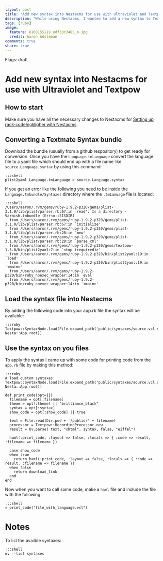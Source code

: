```yaml
---
layout: post
title: "Add new syntax into Nestacms for use with Ultraviolet and Textpow"
description: "While using Nestacms, I wanted to add a new syntax to Textpow and Ultraviolet for parsing some varnish configuration language files (or vcl files) to display on my web site. My adventure on this turned out to be easy once I realized how cool Nesta really is!"
tags: [ruby]
image:
  feature: 8160155219_edf33c3485_o.jpg
  credit: Aaron Addleman
comments: true
share: true
---
```

Flags: draft

# Add new syntax into Nestacms for use with Ultraviolet and Textpow

## How to start

Make sure you have all the necessary changes to Nestacms for [Setting up rack-codehighligher with Nestacms][rack_article].

## Converting a Textmate Syntax bundle

Download the bundle (usually from a github respository) to get ready for conversion. Once you have the `Language.tmLanguage` convert the language file to a yaml file which should end up with a file name like `source.Language.syntax` by using this command:

    :::shell
    plist2yaml Language.tmLanguage > source.Language.syntax

If you get an error like the following you need to be inside the `Language.tmbundle/Syntaxes` directory where the `.tmLanuage` file is located:

    :::shell
    /Users/aaron/.rvm/gems/ruby-1.9.2-p320/gems/plist-3.1.0/lib/plist/parser.rb:67:in `read': Is a directory - Varnish.tmbundle (Errno::EISDIR)
      from /Users/aaron/.rvm/gems/ruby-1.9.2-p320/gems/plist-3.1.0/lib/plist/parser.rb:67:in `initialize'
      from /Users/aaron/.rvm/gems/ruby-1.9.2-p320/gems/plist-3.1.0/lib/plist/parser.rb:28:in `new'
      from /Users/aaron/.rvm/gems/ruby-1.9.2-p320/gems/plist-3.1.0/lib/plist/parser.rb:28:in `parse_xml'
      from /Users/aaron/.rvm/gems/ruby-1.9.2-p320/gems/textpow-1.3.0/bin/plist2yaml:7:in `<top (required)>'
      from /Users/aaron/.rvm/gems/ruby-1.9.2-p320/bin/plist2yaml:19:in `load'
      from /Users/aaron/.rvm/gems/ruby-1.9.2-p320/bin/plist2yaml:19:in `<main>'
      from /Users/aaron/.rvm/gems/ruby-1.9.2-p320/bin/ruby_noexec_wrapper:14:in `eval'
      from /Users/aaron/.rvm/gems/ruby-1.9.2-p320/bin/ruby_noexec_wrapper:14:in `<main>'

## Load the syntax file into Nestacms

By adding the following code into your app.rb file the syntax will be available:

    :::ruby
    Textpow::SyntaxNode.load(File.expand_path('public/syntaxes/source.vcl.syntax', Nesta::App.root))

## Use the syntax on you files

To apply the syntax I came up with some code for printing code from the `app.rb` file by making this method:

    :::ruby
    # load custom syntaxes
    Textpow::SyntaxNode.load(File.expand_path('public/syntaxes/source.vcl.syntax', Nesta::App.root))

    def print_code(opt={})
      filename = opt[:filename]
      theme = opt[:theme] || "brilliance_black"
      syntax = opt[:syntax]
      show_code = opt[:show_code] || true

      text = File.read(Dir.pwd + '/public/' + filename)
      processor = Textpow::RecordingProcessor.new
      result = Uv.parse( text, "xhtml", syntax, false, "eiffel")

      haml(:print_code, :layout => false, :locals => { :code => result, :filename => filename })

      case show_code
      when true
        return haml(:print_code, :layout => false, :locals => { :code => result, :filename => filename })
      when false
        return download_link
      end
    end

Now when you want to call some code, make a `haml` file and include the file with the following:

    :::shell
    = print_code("file_with_language.vcl")

# Notes

To list the availble syntaxes:

    :::shell
    uv --list syntaxes

[rack_article]: /articles/rack-codehighligher
